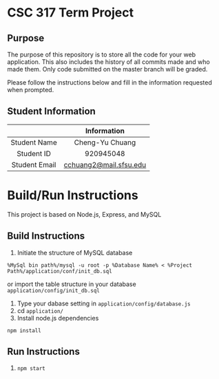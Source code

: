 # CSC 317 Term Project

## Purpose

The purpose of this repository is to store all the code for your web application. This also includes the history of all commits made and who made them. Only code submitted on the master branch will be graded.

Please follow the instructions below and fill in the information requested when prompted.

## Student Information

|               | Information   |
|:-------------:|:-------------:|
| Student Name  | Cheng-Yu Chuang        |
| Student ID    | 920945048              |
| Student Email | cchuang2@mail.sfsu.edu |



# Build/Run Instructions
This project is based on Node.js, Express, and MySQL

## Build Instructions
1. Initiate the structure of MySQL database
```
%MySql bin path%/mysql -u root -p %Database Name% < %Project Path%/application/conf/init_db.sql
```
or import the table structure in your database ```application/config/init_db.sql```
1. Type your dabase setting in ```application/config/database.js```
2. cd ```application/```
3. Install node.js dependencies
```
npm install
```

## Run Instructions
1. ```npm start```